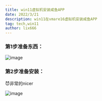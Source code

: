 ```yaml
---
title: win11虚拟机安装咸鱼APP
date: 2022/3/21
description: win11在vmare16虚拟机安装咸鱼APP
tag: tech,win11
author: lix666
---
```


### 第1步准备东西：
![image](https://user-images.githubusercontent.com/26183306/159299248-9702122f-eb90-4777-9c40-20e74481beaf.png)
### 第2步准备安装：

😈非常的nicer

![image](https://user-images.githubusercontent.com/26183306/159302311-0c99e806-9cb8-4773-aba1-fabb1f397787.png)
